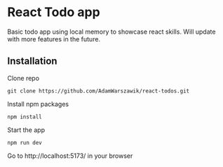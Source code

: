 # React Todo app

Basic todo app using local memory to showcase react skills. Will update with more features in the future.

## Installation

Clone repo

```
git clone https://github.com/AdamWarszawik/react-todos.git
```

Install npm packages

```
npm install
```

Start the app

```
npm run dev
```

Go to http://localhost:5173/ in your browser

